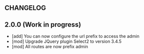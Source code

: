 ## CHANGELOG

2.0.0 (Work in progress)
-----

- [add] You can now configure the url prefix to access the admin
- [mod] Upgrade JQuery plugin Select2 to version 3.4.5
- [mod] All routes are now prefix admin 
